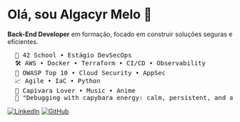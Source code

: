 # Olá, sou Algacyr Melo 👋

**Back-End Developer** em formação, focado em construir soluções seguras e eficientes.

<pre>
  🏫 42 School • Estágio DevSecOps
  🛠️ AWS • Docker • Terraform • CI/CD • Observability
  🔐 OWASP Top 10 • Cloud Security • AppSec
  📈 Agile • IaC • Python
  🐾 Capivara Lover • Music • Anime
  🦥 "Debugging with capybara energy: calm, persistent, and always floating 🛟"
</pre>

[![LinkedIn](https://img.shields.io/badge/-LinkedIn-0077B5?style=flat&logo=linkedin&logoColor=white)](https://www.linkedin.com/in/algacyr-melo/)
[![GitHub](https://img.shields.io/badge/-GitHub-181717?style=flat&logo=github&logoColor=white)](https://github.com/algacyr-melo/algacyr-melo/)

